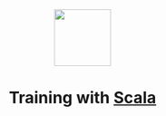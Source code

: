 


<div align="center">
  <a href="https://www.scala-lang.org/">
    <img src="https://itexpert.fr/content/images/2021/09/Miniature-3.jpg" height="100">
  </a>
  <h1>Training with <a href="https://www.scala-lang.org/">Scala</a></h1>
  
  </div>

